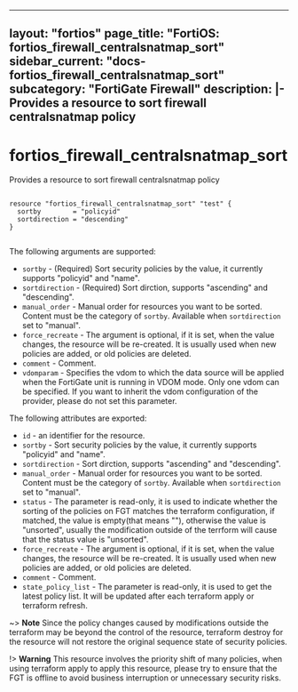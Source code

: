 
---
layout: "fortios"
page_title: "FortiOS: fortios_firewall_centralsnatmap_sort"
sidebar_current: "docs-fortios_firewall_centralsnatmap_sort"
subcategory: "FortiGate Firewall"
description: |-
  Provides a resource to sort firewall centralsnatmap policy
---

# fortios_firewall_centralsnatmap_sort
Provides a resource to sort firewall centralsnatmap policy

```hcl

resource "fortios_firewall_centralsnatmap_sort" "test" {
  sortby        = "policyid"
  sortdirection = "descending"
}
		
```

The following arguments are supported:

* `sortby` - (Required) Sort security policies by the value, it currently supports "policyid" and "name".
* `sortdirection` - (Required) Sort dirction, supports "ascending" and "descending".
* `manual_order` - Manual order for resources you want to be sorted. Content must be the category of `sortby`. Available when `sortdirection` set to "manual".
* `force_recreate` - The argument is optional, if it is set, when the value changes, the resource will be re-created. It is usually used when new policies are added, or old policies are deleted.
* `comment` - Comment.
* `vdomparam` - Specifies the vdom to which the data source will be applied when the FortiGate unit is running in VDOM mode. Only one vdom can be specified. If you want to inherit the vdom configuration of the provider, please do not set this parameter.

The following attributes are exported:

* `id` - an identifier for the resource.
* `sortby` - Sort security policies by the value, it currently supports "policyid" and "name".
* `sortdirection` - Sort dirction, supports "ascending" and "descending".
* `manual_order` - Manual order for resources you want to be sorted. Content must be the category of `sortby`. Available when `sortdirection` set to "manual".
* `status` - The parameter is read-only, it is used to indicate whether the sorting of the policies on FGT matches the terraform configuration, if matched, the value is empty(that means ""), otherwise the value is "unsorted", usually the modification outside of the terrform will cause that the status value is "unsorted".
* `force_recreate` - The argument is optional, if it is set, when the value changes, the resource will be re-created. It is usually used when new policies are added, or old policies are deleted.
* `comment` - Comment.
* `state_policy_list` - The parameter is read-only, it is used to get the latest policy list. It will be updated after each terraform apply or terraform refresh.


~> **Note** Since the policy changes caused by modifications outside the terraform may be beyond the control of the resource, terraform destroy for the resource will not restore the original sequence state of security policies.

!> **Warning** This resource involves the priority shift of many policies, when using terraform apply to apply this resource, please try to ensure that the FGT is offline to avoid business interruption or unnecessary security risks.


